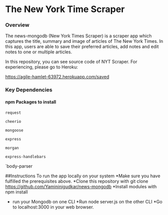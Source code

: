 # The New York Time Scraper

### Overview

The news-mongodb (New York Times Scraper) is a scraper app which captures the title, summary and image of articles of The New York Times. In this app, users are able to save their preferred articles, add notes and edit notes to one or multiple articles. 

In this repository, you can see source code of NYT Scraper. For experiencing, please go to Heroku:

https://agile-hamlet-63972.herokuapp.com/saved

### Key Dependencies

#### npm Packages to install
`request`

`cheerio`

`mongoose`

`express`

`morgan`

`express-handlebars`

`body-parser

##Instructions
To run the app locally on your system
*Make sure you have fulfilled the prerequisites above.
*Clone this repository with git clone https://github.com/Yamininigudkar/news-mongodb 
*Install modules with npm install
* run your Mongodb on one CLI
*Run node server.js on the other CLI
*Go to localhost:3000 in your web browser.

